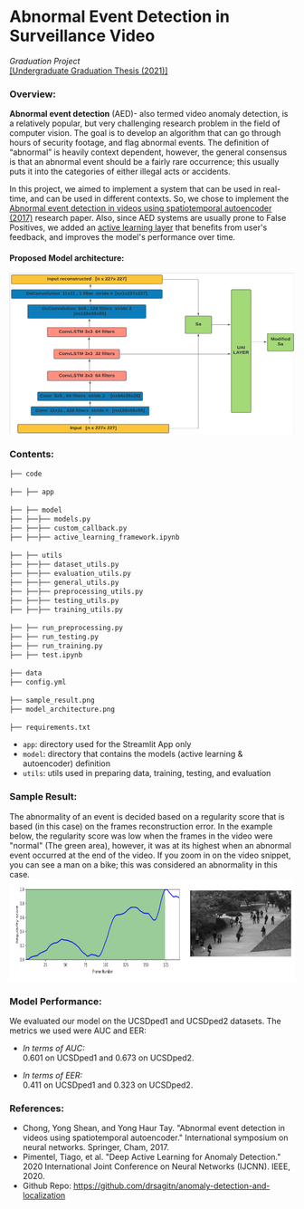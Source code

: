 # Abnormal Event Detection in Surveillance Video
*Graduation Project* <br>
[[Undergraduate Graduation Thesis (2021)]](https://drive.google.com/file/d/13MkQzRdagdjAZru75azZ8EbBlQsm38Pi/view?usp=sharing)

### Overview: 

**Abnormal event detection** (AED)- also termed video anomaly detection, is a
relatively popular, but very challenging research problem in the field of computer
vision. The goal is to develop an algorithm that can go through hours of security footage, and flag abnormal events. 
The definition of “abnormal” is heavily context dependent, however, the general
consensus is that an abnormal event should be a fairly rare occurrence; this usually
puts it into the categories of either illegal acts or accidents.<br>

In this project, we aimed to implement a system that can be used in real-time, and can be used in different contexts. 
So, we chose to implement the [Abnormal event detection in videos using spatiotemporal autoencoder (2017)](https://arxiv.org/abs/1701.01546) research paper. 
Also, since AED systems are usually prone to False Positives, we added an [active learning layer](https://arxiv.org/abs/1805.09411) that benefits from user's feedback,
and improves the model's performance over time. 

#### Proposed Model architecture: <br>
![arch](model_architecture.png)

### Contents:
````
├── code

├── ├── app

├── ├── model
├── ├──├── models.py
├── ├──├── custom_callback.py
├── ├──├── active_learning_framework.ipynb

├── ├── utils
├── ├──├── dataset_utils.py
├── ├──├── evaluation_utils.py
├── ├──├── general_utils.py
├── ├──├── preprocessing_utils.py
├── ├──├── testing_utils.py
├── ├──├── training_utils.py

├── ├── run_preprocessing.py
├── ├── run_testing.py
├── ├── run_training.py
├── ├── test.ipynb

├── data
├── config.yml

├── sample_result.png
├── model_architecture.png

├── requirements.txt

````
- `app`: directory used for the Streamlit App only
- `model`: directory that contains the models (active learning & autoencoder) definition
- `utils`: utils used in preparing data, training, testing, and evaluation

### Sample Result:
The abnormality of an event is decided based on a regularity score that is based (in this case) on 
the frames reconstruction error. In the example below, the regularity score was low when the frames in the video 
were "normal" (The green area), however, it was at its highest when an abnormal event occurred at
the end of the video. If you zoom in on the video snippet, you can see a man on a bike; this was 
considered an abnormality in this case. <br>
![result](sample_result.png)

### Model Performance:
We evaluated our model on the UCSDped1 and UCSDped2 datasets. The metrics we used were AUC and EER: <br>
- *In terms of AUC:* <br>
0.601 on UCSDped1 and 0.673 on UCSDped2.

- *In terms of EER:* <br>
0.411 on UCSDped1 and 0.323 on UCSDped2.

### **References:**
- Chong, Yong Shean, and Yong Haur Tay. "Abnormal event detection in videos using spatiotemporal autoencoder." International symposium on neural networks. Springer, Cham, 2017.
-  Pimentel, Tiago, et al. "Deep Active Learning for Anomaly Detection." 2020 International Joint Conference on Neural Networks (IJCNN). IEEE, 2020.
-  Github Repo: https://github.com/drsagitn/anomaly-detection-and-localization

